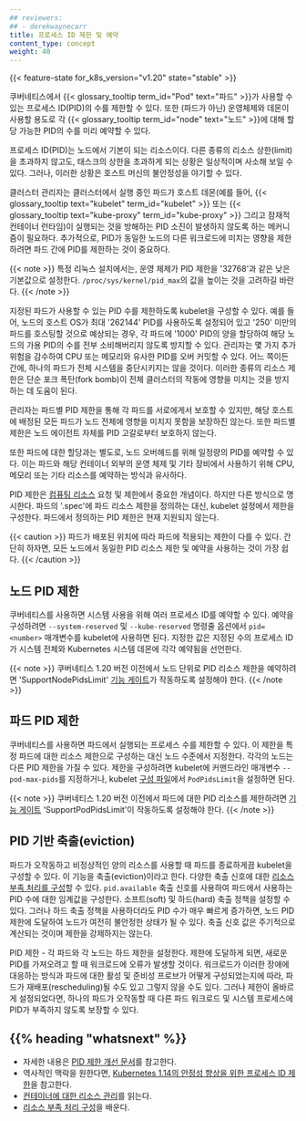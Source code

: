 ```yaml
---
## reviewers:
## - derekwaynecarr
title: 프로세스 ID 제한 및 예약
content_type: concept
weight: 40
---
```


<!-- overview -->

{{< feature-state for_k8s_version="v1.20" state="stable" >}}

쿠버네티스에서 {{< glossary_tooltip term_id="Pod" text="파드" >}}가 사용할 수 있는 프로세스 ID(PID)의 수를 
제한할 수 있다.
또한 (파드가 아닌) 운영체제와 데몬이 사용할 용도로 각 {{< glossary_tooltip term_id="node" text="노드" >}}에 대해 할당 가능한 
PID의 수를 미리 예약할 수 있다.

<!-- body -->

프로세스 ID(PID)는 노드에서 기본이 되는 리소스이다. 다른 종류의 리소스 상한(limit)을 초과하지 않고도, 
태스크의 상한을 초과하게 되는 상황은 일상적이며 사소해 보일 수 있다. 그러나, 이러한 상황은 호스트 머신의 
불안정성을 야기할 수 있다.

클러스터 관리자는 클러스터에서 실행 중인 파드가 
호스트 데몬(예를 들어, {{< glossary_tooltip text="kubelet" term_id="kubelet" >}} 또는 
{{< glossary_tooltip text="kube-proxy" term_id="kube-proxy" >}} 그리고 
잠재적 컨테이너 런타임)이 실행되는 것을 방해하는 PID 소진이 
발생하지 않도록 하는 메커니즘이 필요하다.
추가적으로, PID가 동일한 노드의 다른 워크로드에 미치는 영향을 제한하려면 
파드 간에 PID를 제한하는 것이 중요하다.

{{< note >}}
특정 리눅스 설치에서는, 운영 체제가 PID 제한을 '32768'과 같은 
낮은 기본값으로 설정한다. `/proc/sys/kernel/pid_max`의 값을 높이는 것을 고려하길 바란다.
{{< /note >}}

지정된 파드가 사용할 수 있는 PID 수를 제한하도록 kubelet을 구성할 수 있다.
예를 들어, 노드의 호스트 OS가 최대 '262144' PID를 사용하도록 설정되어 있고 
'250' 미만의 파드를 호스팅할 것으로 예상되는 경우, 각 파드에 '1000' PID의 양을 할당하여 
해당 노드의 가용 PID의 수를 전부 소비해버리지 않도록 방지할 수 있다. 관리자는
몇 가지 추가 위험을 감수하여 CPU 또는 메모리와 유사한 PID를 오버 커밋할 수 있다.
어느 쪽이든 간에, 하나의 파드가 전체 시스템을 중단시키지는 않을 것이다.
이러한 종류의 리소스 제한은 단순 포크 폭탄(fork bomb)이 전체 클러스터의 작동에 영향을 
미치는 것을 방지하는 데 도움이 된다.

관리자는 파드별 PID 제한을 통해 각 파드를 서로에게서 보호할 수 있지만,
해당 호스트에 배정된 모든 파드가 노드 전체에 영향을 미치지 못함을 보장하진 않는다.
또한 파드별 제한은 노드 에이전트 자체를 PID 고갈로부터 보호하지 않는다.

또한 파드에 대한 할당과는 별도로, 노드 오버헤드를 위해 일정량의 PID를 
예약할 수 있다. 이는 파드와 해당 컨테이너 외부의 운영 체제 및 기타 장비에서 
사용하기 위해 CPU, 메모리 또는 기타 리소스를 예약하는 방식과 
유사하다.

PID 제한은 [컴퓨팅 리소스](/ko/docs/concepts/configuration/manage-resources-containers/)
요청 및 제한에서 중요한 개념이다.
하지만 다른 방식으로 명시한다. 파드의 '.spec'에
파드 리소스 제한을 정의하는 대신, kubelet 설정에서 
제한을 구성한다. 파드에서 정의하는 PID 제한은 현재 지원되지 않는다.

{{< caution >}}
파드가 배포된 위치에 따라 파드에 적용되는 제한이 
다를 수 있다. 간단히 하자면, 모든 노드에서 동일한 PID 리소스 제한 및 예약을 
사용하는 것이 가장 쉽다.
{{< /caution >}}

## 노드 PID 제한

쿠버네티스를 사용하면 시스템 사용을 위해 여러 프로세스 ID를 예약할 수 있다.
예약을 구성하려면 `--system-reserved` 및 `--kube-reserved` 명령줄 옵션에서 
`pid=<number>` 매개변수를 kubelet에 사용하면 된다.
지정한 값은 지정된 수의 프로세스 ID가 
시스템 전체와 Kubernetes 시스템 데몬에 각각 예약됨을 
선언한다.

{{< note >}}
쿠버네티스 1.20 버전 이전에서 노드 단위로 
PID 리소스 제한을 예약하려면 'SupportNodePidsLimit' 
[기능 게이트](/ko/docs/reference/command-line-tools-reference/feature-gates/)가 작동하도록 
설정해야 한다.
{{< /note >}}

## 파드 PID 제한

쿠버네티스를 사용하면 파드에서 실행되는 프로세스 수를 제한할 수 있다.
이 제한을 특정 파드에 대한 리소스 제한으로 구성하는 대신 노드 수준에서 지정한다.
각각의 노드는 다른 PID 제한을 가질 수 있다.
제한을 구성하려면 kubelet에 커맨드라인 매개변수 `--pod-max-pids`를 
지정하거나, kubelet [구성 파일](/docs/tasks/administer-cluster/kubelet-config-file/)에서 
`PodPidsLimit`을 설정하면 된다.

{{< note >}}
쿠버네티스 1.20 버전 이전에서 파드에 대한 PID 리소스를 제한하려면
[기능 게이트](/ko/docs/reference/command-line-tools-reference/feature-gates/) 'SupportPodPidsLimit'이 
작동하도록 설정해야 한다.
{{< /note >}}

## PID 기반 축출(eviction)

파드가 오작동하고 비정상적인 양의 리소스를 사용할 때 파드를 종료하게끔 kubelet을 구성할 수 있다.
이 기능을 축출(eviction)이라고 한다. 다양한 
축출 신호에 대한 [리소스 부족 처리를 구성](/ko/docs/concepts/scheduling-eviction/node-pressure-eviction/)할 
수 있다.
`pid.available` 축출 신호를 사용하여 파드에서 사용하는 PID 수에 대한 임계값을 구성한다.
소프트(soft) 및 하드(hard) 축출 정책을 설정할 수 있다.
그러나 하드 축출 정책을 사용하더라도 PID 수가 매우 빠르게 증가하면, 
노드 PID 제한에 도달하여 노드가 여전히 불안정한 상태가 될 수 있다.
축출 신호 값은 주기적으로 계산되는 것이며 제한을 강제하지는 않는다.

PID 제한 - 각 파드와 각 노드는 하드 제한을 설정한다.
제한에 도달하게 되면, 새로운 PID를 가져오려고 할 때 워크로드에 오류가 발생할 것이다.
워크로드가 이러한 장애에 대응하는 방식과 파드에 대한 활성 및 준비성 프로브가 
어떻게 구성되었는지에 따라,
파드가 재배포(rescheduling)될 수도 있고 그렇지 않을 수도 있다. 그러나 제한이 올바르게 설정되었다면,
하나의 파드가 오작동할 때 다른 파드 워크로드 및 시스템 프로세스에 PID가 부족하지 않도록 
보장할 수 있다.

## {{% heading "whatsnext" %}}

- 자세한 내용은 [PID 제한 개선 문서](https://github.com/kubernetes/enhancements/blob/097b4d8276bc9564e56adf72505d43ce9bc5e9e8/keps/sig-node/20190129-pid-limiting.md)를 참고한다.
- 역사적인 맥락을 원한다면,
  [Kubernetes 1.14의 안정성 향상을 위한 프로세스 ID 제한](/blog/2019/04/15/process-id-limiting-for-stability-improvements-in-kubernetes-1.14/)을 참고한다.
- [컨테이너에 대한 리소스 관리](/ko/docs/concepts/configuration/manage-resources-containers/)를 읽는다.
- [리소스 부족 처리 구성](/ko/docs/concepts/scheduling-eviction/node-pressure-eviction/)을 배운다.

